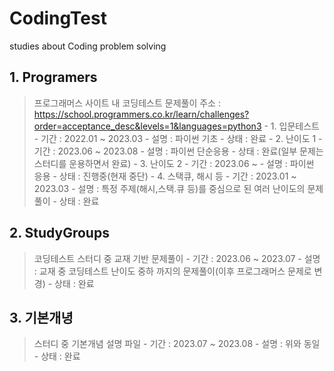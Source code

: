 # CodingTest
studies about Coding problem solving
## 1. Programers
> 프로그래머스 사이트 내 코딩테스트 문제풀이
> 주소 : https://school.programmers.co.kr/learn/challenges?order=acceptance_desc&levels=1&languages=python3
    - 1. 입문테스트
        - 기간 : 2022.01 ~ 2023.03
        - 설명 : 파이썬 기초
        - 상태 : 완료
    - 2. 난이도 1
        - 기간 : 2023.06 ~ 2023.08
        - 설명 : 파이썬 단순응용
        - 상태 : 완료(일부 문제는 스터디를 운용하면서 완료)
    - 3. 난이도 2
        - 기간 : 2023.06 ~
        - 설명 : 파이썬 응용
        - 상태 : 진행중(현재 중단)
    - 4. 스택큐, 해시 등
        - 기간 : 2023.01 ~ 2023.03
        - 설명 : 특정 주제(해시,스택.큐 등)를 중심으로 된 여러 난이도의 문제풀이
        - 상태 : 완료
## 2. StudyGroups
> 코딩테스트 스터디 중 교재 기반 문제풀이
    - 기간 : 2023.06 ~ 2023.07
    - 설명 : 교재 중 코딩테스트 난이도 중하 까지의 문제풀이(이후 프로그래머스 문제로 변경)
    - 상태 : 완료
## 3. 기본개녕
> 스터디 중 기본개념 설명 파일
    - 기간 : 2023.07 ~ 2023.08
    - 설명 : 위와 동일
    - 상태 : 완료
